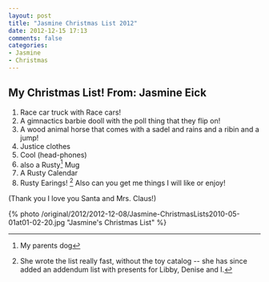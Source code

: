 ```yaml
---
layout: post
title: "Jasmine Christmas List 2012"
date: 2012-12-15 17:13
comments: false
categories: 
- Jasmine
- Christmas
---
```

## My Christmas List!  From: Jasmine Eick

1. Race car truck with Race cars!
2. A gimnactics barbie dooll with the poll thing that they flip on!
3. A wood animal horse that comes with a sadel and rains and a ribin and a jump!
4. Justice clothes
5. Cool (head-phones)
6. also a Rusty[^1] Mug
7. A Rusty Calendar
8. Rusty Earings!
[^2]
Also can you get me things I will like or enjoy!

(Thank you I love you Santa and Mrs. Claus!)

{% photo /original/2012/2012-12-08/Jasmine-ChristmasLists2010-05-01at01-02-20.jpg "Jasmine's Christmas List" %}


[^1]: My parents dog

[^2]: She wrote the list really fast, without the toy catalog -- she has since added an addendum list with presents for Libby, Denise and I.
